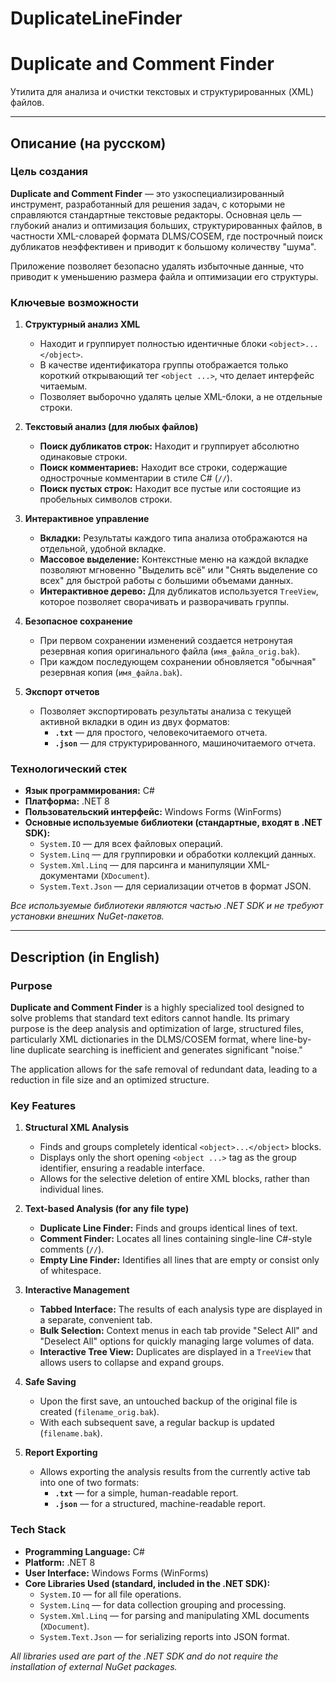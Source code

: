 # DuplicateLineFinder
# Duplicate and Comment Finder

Утилита для анализа и очистки текстовых и структурированных (XML) файлов.

---

## Описание (на русском)

### Цель создания

**Duplicate and Comment Finder** — это узкоспециализированный инструмент, разработанный для решения задач, с которыми не справляются стандартные текстовые редакторы. Основная цель — глубокий анализ и оптимизация больших, структурированных файлов, в частности XML-словарей формата DLMS/COSEM, где построчный поиск дубликатов неэффективен и приводит к большому количеству "шума".

Приложение позволяет безопасно удалять избыточные данные, что приводит к уменьшению размера файла и оптимизации его структуры.

### Ключевые возможности

1.  **Структурный анализ XML**
    *   Находит и группирует полностью идентичные блоки `<object>...</object>`.
    *   В качестве идентификатора группы отображается только короткий открывающий тег `<object ...>`, что делает интерфейс читаемым.
    *   Позволяет выборочно удалять целые XML-блоки, а не отдельные строки.

2.  **Текстовый анализ (для любых файлов)**
    *   **Поиск дубликатов строк:** Находит и группирует абсолютно одинаковые строки.
    *   **Поиск комментариев:** Находит все строки, содержащие однострочные комментарии в стиле C# (`//`).
    *   **Поиск пустых строк:** Находит все пустые или состоящие из пробельных символов строки.

3.  **Интерактивное управление**
    *   **Вкладки:** Результаты каждого типа анализа отображаются на отдельной, удобной вкладке.
    *   **Массовое выделение:** Контекстные меню на каждой вкладке позволяют мгновенно "Выделить всё" или "Снять выделение со всех" для быстрой работы с большими объемами данных.
    *   **Интерактивное дерево:** Для дубликатов используется `TreeView`, которое позволяет сворачивать и разворачивать группы.

4.  **Безопасное сохранение**
    *   При первом сохранении изменений создается нетронутая резервная копия оригинального файла (`имя_файла_orig.bak`).
    *   При каждом последующем сохранении обновляется "обычная" резервная копия (`имя_файла.bak`).

5.  **Экспорт отчетов**
    *   Позволяет экспортировать результаты анализа с текущей активной вкладки в один из двух форматов:
        *   **`.txt`** — для простого, человекочитаемого отчета.
        *   **`.json`** — для структурированного, машиночитаемого отчета.

### Технологический стек

*   **Язык программирования:** C#
*   **Платформа:** .NET 8
*   **Пользовательский интерфейс:** Windows Forms (WinForms)
*   **Основные используемые библиотеки (стандартные, входят в .NET SDK):**
    *   `System.IO` — для всех файловых операций.
    *   `System.Linq` — для группировки и обработки коллекций данных.
    *   `System.Xml.Linq` — для парсинга и манипуляции XML-документами (`XDocument`).
    *   `System.Text.Json` — для сериализации отчетов в формат JSON.

*Все используемые библиотеки являются частью .NET SDK и не требуют установки внешних NuGet-пакетов.*

---

## Description (in English)

### Purpose

**Duplicate and Comment Finder** is a highly specialized tool designed to solve problems that standard text editors cannot handle. Its primary purpose is the deep analysis and optimization of large, structured files, particularly XML dictionaries in the DLMS/COSEM format, where line-by-line duplicate searching is inefficient and generates significant "noise."

The application allows for the safe removal of redundant data, leading to a reduction in file size and an optimized structure.

### Key Features

1.  **Structural XML Analysis**
    *   Finds and groups completely identical `<object>...</object>` blocks.
    *   Displays only the short opening `<object ...>` tag as the group identifier, ensuring a readable interface.
    *   Allows for the selective deletion of entire XML blocks, rather than individual lines.

2.  **Text-based Analysis (for any file type)**
    *   **Duplicate Line Finder:** Finds and groups identical lines of text.
    *   **Comment Finder:** Locates all lines containing single-line C#-style comments (`//`).
    *   **Empty Line Finder:** Identifies all lines that are empty or consist only of whitespace.

3.  **Interactive Management**
    *   **Tabbed Interface:** The results of each analysis type are displayed in a separate, convenient tab.
    *   **Bulk Selection:** Context menus in each tab provide "Select All" and "Deselect All" options for quickly managing large volumes of data.
    *   **Interactive Tree View:** Duplicates are displayed in a `TreeView` that allows users to collapse and expand groups.

4.  **Safe Saving**
    *   Upon the first save, an untouched backup of the original file is created (`filename_orig.bak`).
    *   With each subsequent save, a regular backup is updated (`filename.bak`).

5.  **Report Exporting**
    *   Allows exporting the analysis results from the currently active tab into one of two formats:
        *   **`.txt`** — for a simple, human-readable report.
        *   **`.json`** — for a structured, machine-readable report.

### Tech Stack

*   **Programming Language:** C#
*   **Platform:** .NET 8
*   **User Interface:** Windows Forms (WinForms)
*   **Core Libraries Used (standard, included in the .NET SDK):**
    *   `System.IO` — for all file operations.
    *   `System.Linq` — for data collection grouping and processing.
    *   `System.Xml.Linq` — for parsing and manipulating XML documents (`XDocument`).
    *   `System.Text.Json` — for serializing reports into JSON format.

*All libraries used are part of the .NET SDK and do not require the installation of external NuGet packages.*
